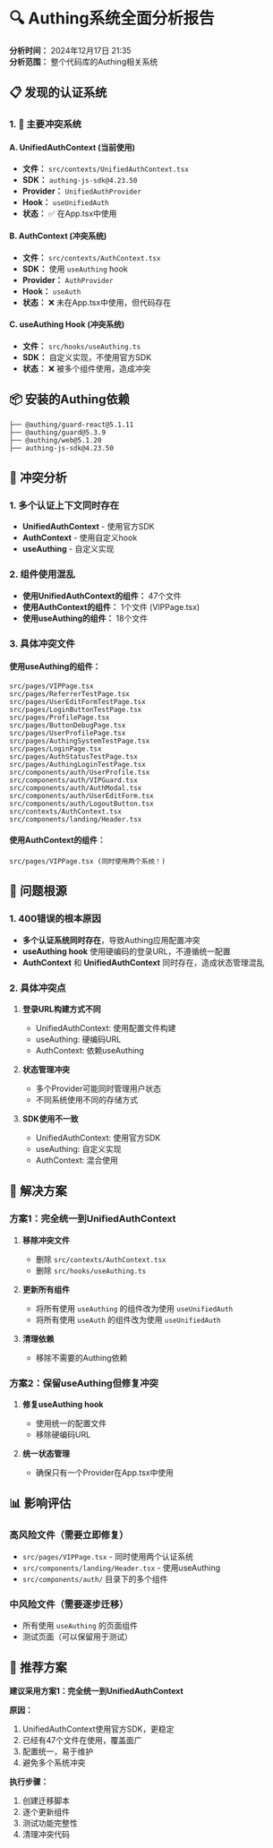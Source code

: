 # 🔍 Authing系统全面分析报告

**分析时间：** 2024年12月17日 21:35  
**分析范围：** 整个代码库的Authing相关系统

## 📋 发现的认证系统

### 1. 🔴 主要冲突系统

#### A. UnifiedAuthContext (当前使用)
- **文件：** `src/contexts/UnifiedAuthContext.tsx`
- **SDK：** `authing-js-sdk@4.23.50`
- **Provider：** `UnifiedAuthProvider`
- **Hook：** `useUnifiedAuth`
- **状态：** ✅ 在App.tsx中使用

#### B. AuthContext (冲突系统)
- **文件：** `src/contexts/AuthContext.tsx`
- **SDK：** 使用 `useAuthing` hook
- **Provider：** `AuthProvider`
- **Hook：** `useAuth`
- **状态：** ❌ 未在App.tsx中使用，但代码存在

#### C. useAuthing Hook (冲突系统)
- **文件：** `src/hooks/useAuthing.ts`
- **SDK：** 自定义实现，不使用官方SDK
- **状态：** ❌ 被多个组件使用，造成冲突

## 📦 安装的Authing依赖

```
├── @authing/guard-react@5.1.11
├── @authing/guard@5.3.9
├── @authing/web@5.1.20
├── authing-js-sdk@4.23.50
```

## 🔴 冲突分析

### 1. 多个认证上下文同时存在
- **UnifiedAuthContext** - 使用官方SDK
- **AuthContext** - 使用自定义hook
- **useAuthing** - 自定义实现

### 2. 组件使用混乱
- **使用UnifiedAuthContext的组件：** 47个文件
- **使用AuthContext的组件：** 1个文件 (VIPPage.tsx)
- **使用useAuthing的组件：** 18个文件

### 3. 具体冲突文件

#### 使用useAuthing的组件：
```
src/pages/VIPPage.tsx
src/pages/ReferrerTestPage.tsx
src/pages/UserEditFormTestPage.tsx
src/pages/LoginButtonTestPage.tsx
src/pages/ProfilePage.tsx
src/pages/ButtonDebugPage.tsx
src/pages/UserProfilePage.tsx
src/pages/AuthingSystemTestPage.tsx
src/pages/LoginPage.tsx
src/pages/AuthStatusTestPage.tsx
src/pages/AuthingLoginTestPage.tsx
src/components/auth/UserProfile.tsx
src/components/auth/VIPGuard.tsx
src/components/auth/AuthModal.tsx
src/components/auth/UserEditForm.tsx
src/components/auth/LogoutButton.tsx
src/contexts/AuthContext.tsx
src/components/landing/Header.tsx
```

#### 使用AuthContext的组件：
```
src/pages/VIPPage.tsx (同时使用两个系统！)
```

## 🚨 问题根源

### 1. 400错误的根本原因
- **多个认证系统同时存在**，导致Authing应用配置冲突
- **useAuthing hook** 使用硬编码的登录URL，不遵循统一配置
- **AuthContext** 和 **UnifiedAuthContext** 同时存在，造成状态管理混乱

### 2. 具体冲突点
1. **登录URL构建方式不同**
   - UnifiedAuthContext: 使用配置文件构建
   - useAuthing: 硬编码URL
   - AuthContext: 依赖useAuthing

2. **状态管理冲突**
   - 多个Provider可能同时管理用户状态
   - 不同系统使用不同的存储方式

3. **SDK使用不一致**
   - UnifiedAuthContext: 使用官方SDK
   - useAuthing: 自定义实现
   - AuthContext: 混合使用

## 🔧 解决方案

### 方案1：完全统一到UnifiedAuthContext
1. **移除冲突文件**
   - 删除 `src/contexts/AuthContext.tsx`
   - 删除 `src/hooks/useAuthing.ts`

2. **更新所有组件**
   - 将所有使用 `useAuthing` 的组件改为使用 `useUnifiedAuth`
   - 将所有使用 `useAuth` 的组件改为使用 `useUnifiedAuth`

3. **清理依赖**
   - 移除不需要的Authing依赖

### 方案2：保留useAuthing但修复冲突
1. **修复useAuthing hook**
   - 使用统一的配置文件
   - 移除硬编码URL

2. **统一状态管理**
   - 确保只有一个Provider在App.tsx中使用

## 📊 影响评估

### 高风险文件（需要立即修复）
- `src/pages/VIPPage.tsx` - 同时使用两个认证系统
- `src/components/landing/Header.tsx` - 使用useAuthing
- `src/components/auth/` 目录下的多个组件

### 中风险文件（需要逐步迁移）
- 所有使用 `useAuthing` 的页面组件
- 测试页面（可以保留用于测试）

## 🎯 推荐方案

**建议采用方案1：完全统一到UnifiedAuthContext**

**原因：**
1. UnifiedAuthContext使用官方SDK，更稳定
2. 已经有47个文件在使用，覆盖面广
3. 配置统一，易于维护
4. 避免多个系统冲突

**执行步骤：**
1. 创建迁移脚本
2. 逐个更新组件
3. 测试功能完整性
4. 清理冲突代码 